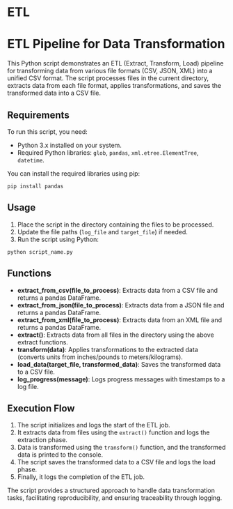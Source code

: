 # ETL
# ETL Pipeline for Data Transformation

This Python script demonstrates an ETL (Extract, Transform, Load) pipeline for transforming data from various file formats (CSV, JSON, XML) into a unified CSV format. The script processes files in the current directory, extracts data from each file format, applies transformations, and saves the transformed data into a CSV file.

## Requirements

To run this script, you need:

- Python 3.x installed on your system.
- Required Python libraries: `glob`, `pandas`, `xml.etree.ElementTree`, `datetime`.

You can install the required libraries using pip:

```
pip install pandas
```

## Usage

1. Place the script in the directory containing the files to be processed.
2. Update the file paths (`log_file` and `target_file`) if needed.
3. Run the script using Python:

```
python script_name.py
```

## Functions

- **extract_from_csv(file_to_process)**: Extracts data from a CSV file and returns a pandas DataFrame.
- **extract_from_json(file_to_process)**: Extracts data from a JSON file and returns a pandas DataFrame.
- **extract_from_xml(file_to_process)**: Extracts data from an XML file and returns a pandas DataFrame.
- **extract()**: Extracts data from all files in the directory using the above extract functions.
- **transform(data)**: Applies transformations to the extracted data (converts units from inches/pounds to meters/kilograms).
- **load_data(target_file, transformed_data)**: Saves the transformed data to a CSV file.
- **log_progress(message)**: Logs progress messages with timestamps to a log file.

## Execution Flow

1. The script initializes and logs the start of the ETL job.
2. It extracts data from files using the `extract()` function and logs the extraction phase.
3. Data is transformed using the `transform()` function, and the transformed data is printed to the console.
4. The script saves the transformed data to a CSV file and logs the load phase.
5. Finally, it logs the completion of the ETL job.

The script provides a structured approach to handle data transformation tasks, facilitating reproducibility, and ensuring traceability through logging.
